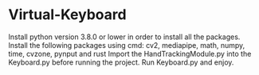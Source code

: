 # Virtual-Keyboard
Install python version 3.8.0 or lower in order to install all the packages.
Install the following packages using cmd: cv2, mediapipe, math, numpy, time, cvzone, pynput and rust
Import the HandTrackingModule.py into the Keyboard.py before running the project.
Run Keyboard.py and enjoy.
